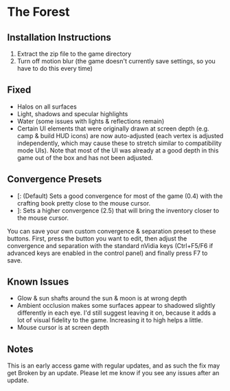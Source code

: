 The Forest
==========

Installation Instructions
-------------------------
1. Extract the zip file to the game directory
2. Turn off motion blur (the game doesn't currently save settings, so you have
   to do this every time)

Fixed
-----
- Halos on all surfaces
- Light, shadows and specular highlights
- Water (some issues with lights & reflections remain)
- Certain UI elements that were originally drawn at screen depth (e.g. camp &
  build HUD icons) are now auto-adjusted (each vertex is adjusted
  independently, which may cause these to stretch similar to compatibility mode
  UIs). Note that most of the UI was already at a good depth in this game out
  of the box and has not been adjusted.

Convergence Presets
-------------------
- [: (Default) Sets a good convergence for most of the game (0.4) with the
  crafting book pretty close to the mouse cursor.
- ]: Sets a higher convergence (2.5) that will bring the inventory closer to
  the mouse cursor.

You can save your own custom convergence & separation preset to these buttons.
First, press the button you want to edit, then adjust the convergence and
separation with the standard nVidia keys (Ctrl+F5/F6 if advanced keys are
enabled in the control panel) and finally press F7 to save.

Known Issues
------------
- Glow & sun shafts around the sun & moon is at wrong depth
- Ambient occlusion makes some surfaces appear to shadowed slightly differently
  in each eye. I'd still suggest leaving it on, because it adds a lot of visual
  fidelity to the game. Increasing it to high helps a little.
- Mouse cursor is at screen depth

Notes
-----
This is an early access game with regular updates, and as such the fix may get
Broken by an update. Please let me know if you see any issues after an update.
